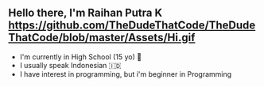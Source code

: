 ## Hello there, I'm Raihan Putra K https://github.com/TheDudeThatCode/TheDudeThatCode/blob/master/Assets/Hi.gif

* I'm currently in High School (15 yo) 🏫
* I usually speak Indonesian 🇮🇩
* I have interest in programming, but i'm beginner in Programming


